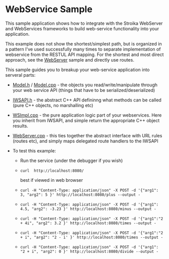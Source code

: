 # WebService Sample

This sample application shows how to integrate with the Stroika WebServer and WebServices frameworks to build web-service functionality into
your application.

This example does not show the shortest/simplest path, but is organized in a pattern I've used successfully many times to separate implementation of webservice from the RESTUL API mapping. For the shortest and most direct approach, see the [WebServer](../WebServer/) sample and directly use routes.

This sample guides you to breakup your web-service application into serveral parts:

- [Model.h](Sources/Model.h) / [Model.cpp](Sources/Model.cpp) - the objects you read/write/manipulate through your web service API (things that have to be serialized/deserialized)
- [IWSAPI.h](Sources/IWSAPI.h) - the abstract C++ API defininng what methods can be called (pure C++ objects, no marshalling etc)
- [WSImpl.cpp](Sources/WSImpl.cpp) - the pure application logic part of your webservices. Here you inherit from IWSAPI, and simple return the appropriate C++ object results.
- [WebServer.cpp](Sources/WebServer.cpp) - this ties together the abstract interface with URL rules (routes etc), and simply maps delegated route handlers to the IWSAPI

- To test this example:
  - Run the service (under the debugger if you wish)
  - `curl  http://localhost:8080/` 
  
    best if viewed in web browser

  - `curl -H "Content-Type: application/json" -X POST -d '{"arg1": 3, "arg2": 5 }' http://localhost:8080/plus --output -`
  - `curl -H "Content-Type: application/json" -X POST -d '{"arg1": 4.5, "arg2": -3.23 }' http://localhost:8080/minus --output -`
  - `curl -H "Content-Type: application/json" -X POST -d '{"arg1":"2 + 4i", "arg2": 3.2 }' http://localhost:8080/times --output -`
  - `curl -H "Content-Type: application/json" -X POST -d '{"arg1":"2 + i", "arg2": "2 - i' }' http://localhost:8080/times --output -`
  - `curl -H "Content-Type: application/json" -X POST -d '{"arg1": "2 + i", "arg2": 0 }' http://localhost:8080/divide --output -`
